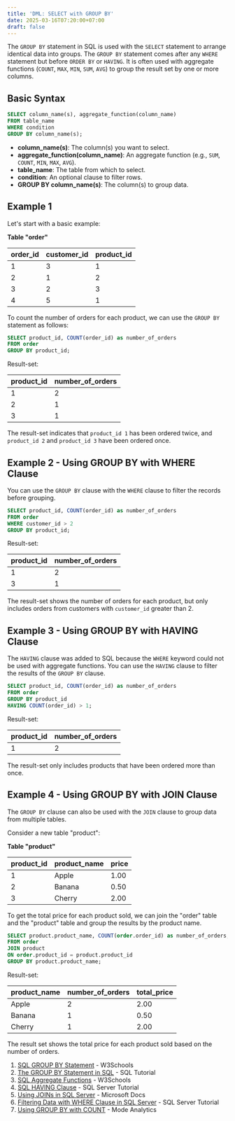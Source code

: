 ```yaml
---
title: 'DML: SELECT with GROUP BY'
date: 2025-03-16T07:20:00+07:00
draft: false
---
```


The `GROUP BY` statement in SQL is used with the `SELECT` statement to arrange identical data into groups. The `GROUP BY` statement comes after any `WHERE` statement but before `ORDER BY` or `HAVING`. It is often used with aggregate functions (`COUNT`, `MAX`, `MIN`, `SUM`, `AVG`) to group the result set by one or more columns.

## Basic Syntax

```sql
SELECT column_name(s), aggregate_function(column_name)
FROM table_name
WHERE condition
GROUP BY column_name(s);
```

- **column_name(s)**: The column(s) you want to select.
- **aggregate_function(column_name)**: An aggregate function (e.g., `SUM`, `COUNT`, `MIN`, `MAX`, `AVG`).
- **table_name**: The table from which to select.
- **condition**: An optional clause to filter rows.
- **GROUP BY column_name(s)**: The column(s) to group data.

## Example 1

Let's start with a basic example:

**Table "order"**

| order_id | customer_id | product_id |
| -------- | ----------- | ---------- |
| 1        | 3           | 1          |
| 2        | 1           | 2          |
| 3        | 2           | 3          |
| 4        | 5           | 1          |

To count the number of orders for each product, we can use the `GROUP BY` statement as follows:

```sql
SELECT product_id, COUNT(order_id) as number_of_orders
FROM order
GROUP BY product_id;
```

Result-set:

| product_id | number_of_orders |
| ---------- | ---------------- |
| 1          | 2                |
| 2          | 1                |
| 3          | 1                |

The result-set indicates that `product_id 1` has been ordered twice, and `product_id 2` and `product_id 3` have been ordered once.

## Example 2 - Using GROUP BY with WHERE Clause

You can use the `GROUP BY` clause with the `WHERE` clause to filter the records before grouping.

```sql
SELECT product_id, COUNT(order_id) as number_of_orders
FROM order
WHERE customer_id > 2
GROUP BY product_id;
```

Result-set:

| product_id | number_of_orders |
| ---------- | ---------------- |
| 1          | 2                |
| 3          | 1                |

The result-set shows the number of orders for each product, but only includes orders from customers with `customer_id` greater than 2.

## Example 3 - Using GROUP BY with HAVING Clause

The `HAVING` clause was added to SQL because the `WHERE` keyword could not be used with aggregate functions. You can use the `HAVING` clause to filter the results of the `GROUP BY` clause.

```sql
SELECT product_id, COUNT(order_id) as number_of_orders
FROM order
GROUP BY product_id
HAVING COUNT(order_id) > 1;
```

Result-set:

| product_id | number_of_orders |
| ---------- | ---------------- |
| 1          | 2                |

The result-set only includes products that have been ordered more than once.

## Example 4 - Using GROUP BY with JOIN Clause

The `GROUP BY` clause can also be used with the `JOIN` clause to group data from multiple tables.

Consider a new table "product":

**Table "product"**

| product_id | product_name | price |
| ---------- | ------------ | ----- |
| 1          | Apple        | 1.00  |
| 2          | Banana       | 0.50  |
| 3          | Cherry       | 2.00  |

To get the total price for each product sold, we can join the "order" table and the "product" table and group the results by the product name.

```sql
SELECT product.product_name, COUNT(order.order_id) as number_of_orders, SUM(product.price) as total_price
FROM order
JOIN product
ON order.product_id = product.product_id
GROUP BY product.product_name;
```

Result-set:

| product_name | number_of_orders | total_price |
| ------------ | ---------------- | ----------- |
| Apple        | 2                | 2.00        |
| Banana       | 1                | 0.50        |
| Cherry       | 1                | 2.00        |

The result set shows the total price for each product sold based on the number of orders.

1. [SQL GROUP BY Statement](https://www.w3schools.com/sql/sql_groupby.asp) - W3Schools
2. [The GROUP BY Statement in SQL](https://www.sqltutorial.org/sql-group-by/) - SQL Tutorial
3. [SQL Aggregate Functions](https://www.w3schools.com/sql/sql_count_avg_sum.asp) - W3Schools
4. [SQL HAVING Clause](https://www.sqlservertutorial.net/sql-server-basics/sql-server-having/) - SQL Server Tutorial
5. [Using JOINs in SQL Server](https://docs.microsoft.com/en-us/sql/t-sql/queries/select-transact-sql?view=sql-server-ver15#using-joins) - Microsoft Docs
6. [Filtering Data with WHERE Clause in SQL Server](https://www.sqlservertutorial.net/sql-server-basics/sql-server-where/) - SQL Server Tutorial
7. [Using GROUP BY with COUNT](https://mode.com/sql-tutorial/sql-group-by/) - Mode Analytics
